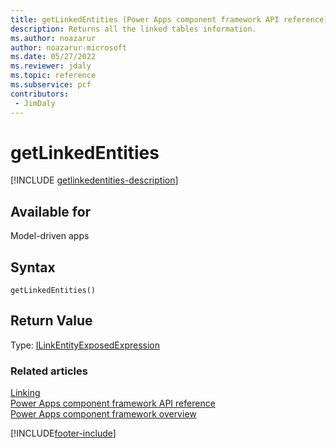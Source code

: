 ```yaml
---
title: getLinkedEntities (Power Apps component framework API reference) | Microsoft Docs
description: Returns all the linked tables information.
ms.author: noazarur
author: noazarur-microsoft
ms.date: 05/27/2022
ms.reviewer: jdaly
ms.topic: reference
ms.subservice: pcf
contributors:
 - JimDaly
---
```


# getLinkedEntities

[!INCLUDE [getlinkedentities-description](includes/getlinkedentities-description.md)]

## Available for 

Model-driven apps

## Syntax

`getLinkedEntities()`

## Return Value

Type: [ILinkEntityExposedExpression](../ilinkentityexposedexpression.md)


### Related articles

[Linking](../linking.md)<br/>
[Power Apps component framework API reference](../../reference/index.md)<br/>
[Power Apps component framework overview](../../overview.md)

[!INCLUDE[footer-include](../../../../includes/footer-banner.md)]
